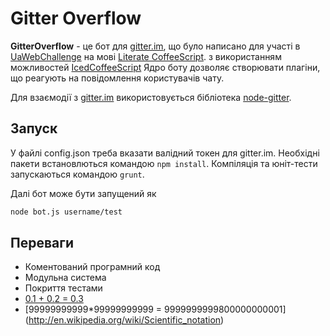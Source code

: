 # Gitter Overflow

**GitterOverflow** - це бот для [gitter.im](https://gitter.im),
що було написано для участі в [UaWebChallenge](http://uawebchallenge.com)
на мові [Literate CoffeeScript](http://coffeescript.org/#literate).
з використанням можливостей [IcedCoffeeScript](https://github.com/maxtaco/coffee-script/)
Ядро боту дозволяє створювати плагіни, що реагують на повідомлення користувачів чату.

Для взаємодії з [gitter.im](https://gitter.im) використовується бібліотека [node-gitter](https://github.com/gitterHQ/node-gitter).

## Запуск

У файлі config.json треба вказати валідний токен для gitter.im.
Необхідні пакети встановлються командою `npm install`.
Компіляція та юніт-тести запускаються командою `grunt`.

Далі бот може бути запущений як
```bash
node bot.js username/test
```

## Переваги

* Коментований програмний код
* Модульна система
* Покриття тестами
* [0.1 + 0.2 = 0.3](http://floating-point-gui.de/)
* [99999999999*99999999999 = 9999999999800000000001] (http://en.wikipedia.org/wiki/Scientific_notation)
